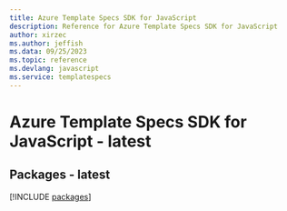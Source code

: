 ```yaml
---
title: Azure Template Specs SDK for JavaScript
description: Reference for Azure Template Specs SDK for JavaScript
author: xirzec
ms.author: jeffish
ms.data: 09/25/2023
ms.topic: reference
ms.devlang: javascript
ms.service: templatespecs
---
```

# Azure Template Specs SDK for JavaScript - latest
## Packages - latest
[!INCLUDE [packages](template-specs-index.md)]